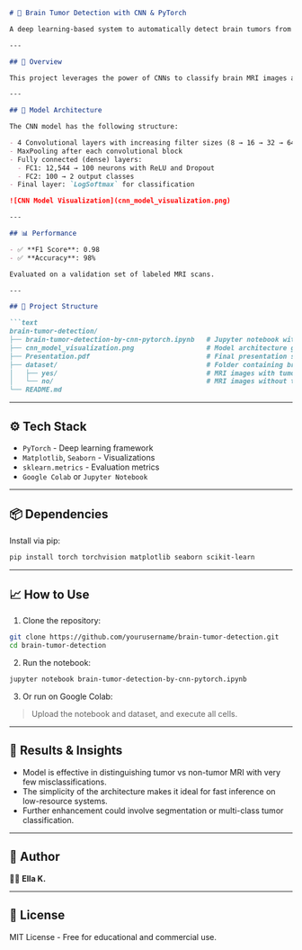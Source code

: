 ````markdown
# 🧠 Brain Tumor Detection with CNN & PyTorch

A deep learning-based system to automatically detect brain tumors from MRI scans using a custom Convolutional Neural Network (CNN) built in PyTorch.

---

## 🚀 Overview

This project leverages the power of CNNs to classify brain MRI images as **tumor** or **no tumor** with high accuracy. Manual diagnosis of brain tumors can be time-consuming and prone to human error. This project aims to support early diagnosis and improve efficiency using deep learning.

---

## 🧠 Model Architecture

The CNN model has the following structure:

- 4 Convolutional layers with increasing filter sizes (8 → 16 → 32 → 64)
- MaxPooling after each convolutional block
- Fully connected (dense) layers:
  - FC1: 12,544 → 100 neurons with ReLU and Dropout
  - FC2: 100 → 2 output classes
- Final layer: `LogSoftmax` for classification

![CNN Model Visualization](cnn_model_visualization.png)

---

## 📊 Performance

- ✅ **F1 Score**: 0.98  
- ✅ **Accuracy**: 98%

Evaluated on a validation set of labeled MRI scans.

---

## 📁 Project Structure

```text
brain-tumor-detection/
├── brain-tumor-detection-by-cnn-pytorch.ipynb   # Jupyter notebook with full training pipeline
├── cnn_model_visualization.png                  # Model architecture graph
├── Presentation.pdf                             # Final presentation slides
├── dataset/                                     # Folder containing brain MRI images
│   ├── yes/                                     # MRI images with tumor
│   └── no/                                      # MRI images without tumor
└── README.md
````

---

## ⚙️ Tech Stack

* `PyTorch` - Deep learning framework
* `Matplotlib`, `Seaborn` - Visualizations
* `sklearn.metrics` - Evaluation metrics
* `Google Colab` or `Jupyter Notebook`

---

## 📦 Dependencies

Install via pip:

```bash
pip install torch torchvision matplotlib seaborn scikit-learn
```

---

## 📈 How to Use

1. Clone the repository:

```bash
git clone https://github.com/yourusername/brain-tumor-detection.git
cd brain-tumor-detection
```

2. Run the notebook:

```bash
jupyter notebook brain-tumor-detection-by-cnn-pytorch.ipynb
```

3. Or run on Google Colab:

> Upload the notebook and dataset, and execute all cells.

---

## 📌 Results & Insights

* Model is effective in distinguishing tumor vs non-tumor MRI with very few misclassifications.
* The simplicity of the architecture makes it ideal for fast inference on low-resource systems.
* Further enhancement could involve segmentation or multi-class tumor classification.

---

## 🙋 Author

👩‍💻 **Ella K.**


---

## 📜 License

MIT License - Free for educational and commercial use.

```

